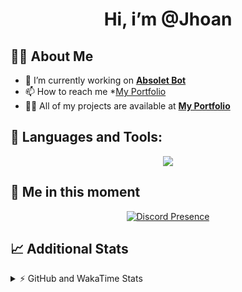 <h1 align="center">Hi, i’m @Jhoan</h1>

## 🙋‍♂️ About Me

- 🔭 I’m currently working on **[Absolet Bot](https://strider.cloud)**
- 📫 How to reach me *[My Portfolio](https://jhoan.me/contact)
- 👨‍💻 All of my projects are available at **[My Portfolio](https://jhoan.me)**

## 🚀 Languages and Tools:
<p align="center">
  <a href="https://skillicons.dev">
    <img src="https://skillicons.dev/icons?i=js,ts,html,css,bootstrap,nodejs,express,vscode,neovim,vim,atom,cloudflare,git,github,discord,bots,linux,mongodb,nginx,redis,wordpress,heroku&perline=11" />
  </a>
</p>
  
## 👤 Me in this moment
<p align="center">
    <a href="https://discord.com/users/612460795124776960" target="_blank" rel="nofollow">
        <img src="https://lanyard-profile-readme.vercel.app/api/612460795124776960?idleMessage=Probably%20coding%20Absolet..." alt="Discord Presence" align="center">
    </a>
</p>

## 📈 Additional Stats
<details>
    <summary>⚡ GitHub and WakaTime Stats</summary>
    <br/>

<!--START_SECTION:waka-->
![Code Time](http://img.shields.io/badge/Code%20Time-528%20hrs%2031%20mins-blue)

**🐱 My GitHub Data** 

> 🏆 1,068 Contributions in the Year 2022
 > 
> 📦 169.4 kB Used in GitHub's Storage 
 > 
> 💼 Opted to Hire
 > 
> 📜 4 Public Repositories 
 > 
> 🔑 37 Private Repositories  
 > 
**I'm an Early 🐤** 

```text
🌞 Morning    91 commits     ██░░░░░░░░░░░░░░░░░░░░░░░   11.07% 
🌆 Daytime    374 commits    ███████████░░░░░░░░░░░░░░   45.5% 
🌃 Evening    321 commits    █████████░░░░░░░░░░░░░░░░   39.05% 
🌙 Night      36 commits     █░░░░░░░░░░░░░░░░░░░░░░░░   4.38%

```
📅 **I'm Most Productive on Saturday** 

```text
Monday       114 commits    ███░░░░░░░░░░░░░░░░░░░░░░   13.87% 
Tuesday      126 commits    ███░░░░░░░░░░░░░░░░░░░░░░   15.33% 
Wednesday    138 commits    ████░░░░░░░░░░░░░░░░░░░░░   16.79% 
Thursday     92 commits     ██░░░░░░░░░░░░░░░░░░░░░░░   11.19% 
Friday       131 commits    ████░░░░░░░░░░░░░░░░░░░░░   15.94% 
Saturday     151 commits    ████░░░░░░░░░░░░░░░░░░░░░   18.37% 
Sunday       70 commits     ██░░░░░░░░░░░░░░░░░░░░░░░   8.52%

```


📊 **This Week I Spent My Time On** 

```text
⌚︎ Time Zone: America/Bogota

💬 Programming Languages: 
TypeScript               14 hrs 10 mins      ██████████████████████░░░   90.09% 
YAML                     39 mins             █░░░░░░░░░░░░░░░░░░░░░░░░   4.23% 
JavaScript               32 mins             ░░░░░░░░░░░░░░░░░░░░░░░░░   3.42% 
JSON                     18 mins             ░░░░░░░░░░░░░░░░░░░░░░░░░   2.0% 
Other                    1 min               ░░░░░░░░░░░░░░░░░░░░░░░░░   0.15%

🔥 Editors: 
VS Code                  15 hrs 44 mins      █████████████████████████   100.0%

🐱‍💻 Projects: 
bloom                    14 hrs 51 mins      ███████████████████████░░   94.42% 
dilva                    34 mins             █░░░░░░░░░░░░░░░░░░░░░░░░   3.63% 
strider-app              6 mins              ░░░░░░░░░░░░░░░░░░░░░░░░░   0.71% 
xd                       6 mins              ░░░░░░░░░░░░░░░░░░░░░░░░░   0.65% 
bloom_enc                5 mins              ░░░░░░░░░░░░░░░░░░░░░░░░░   0.6%

💻 Operating System: 
Linux                    15 hrs 44 mins      █████████████████████████   100.0%

```

**I Mostly Code in JavaScript** 

```text
JavaScript               16 repos            ███████████████░░░░░░░░░░   61.54% 
TypeScript               4 repos             ███░░░░░░░░░░░░░░░░░░░░░░   15.38% 
Java                     3 repos             ███░░░░░░░░░░░░░░░░░░░░░░   11.54% 
Shell                    1 repo              █░░░░░░░░░░░░░░░░░░░░░░░░   3.85% 
CSS                      1 repo              █░░░░░░░░░░░░░░░░░░░░░░░░   3.85%

```



 Last Updated on 17/12/2022 07:10:16 UTC
<!--END_SECTION:waka-->
</details>

